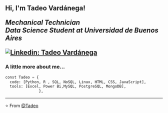 
<h2> Hi, I'm Tadeo Vardánega! 
<p><em>Mechanical Technician</a></br>Data Science Student at Universidad de Buenos Aires</a>
</em></p>

[![Linkedin: Tadeo Vardánega](https://img.shields.io/badge/-Tadeo%20Vard%C3%A1nega-blue?style=flat-square&logo=Linkedin&logoColor=white&link=https://www.linkedin.com/in/tadeo-vard%C3%A1nega/)](https://www.linkedin.com/in/tadeo-vardánega/)

### A little more about me...  

```Python
const Tadeo = {
  code: [Python, R , SQL, NoSQL, Linux, HTML, CSS, JavaScript],
  tools: [Excel, Power Bi,MySQL, PostgreSQL, MongoDB],
               },
``` 


---

⭐️ From [@Tadeo](https://github.com/tadeo-vardanega-02)

<!--
**tadeo-vardanega-02/tadeo-vardanega-02** is a ✨ _special_ ✨ repository because its `README.md` (this file) appears on your GitHub profile.

Here are some ideas to get you started:

- 🔭 I’m currently working on ...
- 🌱 I’m currently learning ...
- 👯 I’m looking to collaborate on ...
- 🤔 I’m looking for help with ...
- 💬 Ask me about ...
- 📫 How to reach me: ...
- 😄 Pronouns: ...
- ⚡ Fun fact: ...
-->
